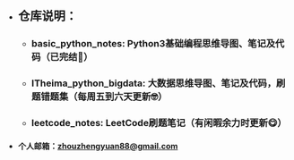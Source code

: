 - ## 仓库说明：

    - ### basic_python_notes: Python3基础编程思维导图、笔记及代码（已完结🎉）
    - ### ITheima_python_bigdata: 大数据思维导图、笔记及代码，刷题错题集（每周五到六天更新🤓）
    - ### leetcode_notes: LeetCode刷题笔记（有闲暇余力时更新😋）
- #### 个人邮箱：zhouzhengyuan88@gmail.com

<!---
JohnChow96927/JohnChow96927 is a ✨ special ✨ repository because its `README.md` (this file) appears on your GitHub profile.
You can click the Preview link to take a look at your changes.
--->
